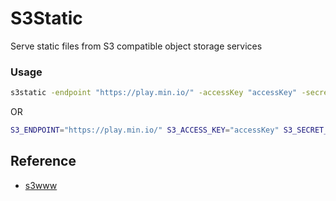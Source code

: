 # S3Static

Serve static files from S3 compatible object storage services 

### Usage
```bash
s3static -endpoint "https://play.min.io/" -accessKey "accessKey" -secretKey "secretKey" -bucket "bucket" -bucketPath "public" -address "0.0.0.0:8080" 
```
OR
```bash
S3_ENDPOINT="https://play.min.io/" S3_ACCESS_KEY="accessKey" S3_SECRET_KEY="secretKey" S3_BUCKET="bucket" S3_BUCKET_PATH="public" S3_ADDRESS="0.0.0.0:8080" s3static
```
## Reference

- [s3www](https://github.com/harshavardhana/s3www)